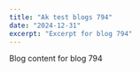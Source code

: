 ```yaml
---
title: "Ak test blogs 794"
date: "2024-12-31"
excerpt: "Excerpt for blog 794"
---
```


Blog content for blog 794
